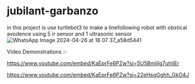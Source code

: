 # jubilant-garbanzo
in this project is use turtlebot3 to make a linefollowing robot with obstical avodence using 5 ir sensor and 1 ultrasonic sensor
![WhatsApp Image 2024-04-26 at 18 07 37_a58d5441](https://github.com/Aryankb/LineFollower/assets/118632488/563f3c1c-561c-46b6-8322-5c9c51046e28)

Video Demonstrations :-

https://www.youtube.com/embed/KaEprFe6PZw?si=5U5BmIilg7uhljEr

https://www.youtube.com/embed/KaEprFe6PZw?si=22eHsgGghh_GkO4J
